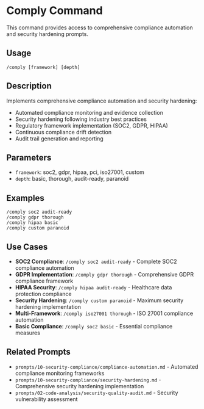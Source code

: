 # Comply Command

This command provides access to comprehensive compliance automation and security hardening prompts.

## Usage
```
/comply [framework] [depth]
```

## Description
Implements comprehensive compliance automation and security hardening:
- Automated compliance monitoring and evidence collection
- Security hardening following industry best practices
- Regulatory framework implementation (SOC2, GDPR, HIPAA)
- Continuous compliance drift detection
- Audit trail generation and reporting

## Parameters
- `framework`: soc2, gdpr, hipaa, pci, iso27001, custom
- `depth`: basic, thorough, audit-ready, paranoid

## Examples
```
/comply soc2 audit-ready
/comply gdpr thorough
/comply hipaa basic
/comply custom paranoid
```

## Use Cases
- **SOC2 Compliance**: `/comply soc2 audit-ready` - Complete SOC2 compliance automation
- **GDPR Implementation**: `/comply gdpr thorough` - Comprehensive GDPR compliance framework
- **HIPAA Security**: `/comply hipaa audit-ready` - Healthcare data protection compliance
- **Security Hardening**: `/comply custom paranoid` - Maximum security hardening implementation
- **Multi-Framework**: `/comply iso27001 thorough` - ISO 27001 compliance automation
- **Basic Compliance**: `/comply soc2 basic` - Essential compliance measures

## Related Prompts
- `prompts/10-security-compliance/compliance-automation.md` - Automated compliance monitoring frameworks
- `prompts/10-security-compliance/security-hardening.md` - Comprehensive security hardening implementation
- `prompts/02-code-analysis/security-quality-audit.md` - Security vulnerability assessment